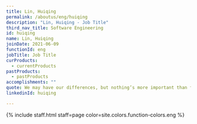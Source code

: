 ```yaml
---
title: Lin, Huiqing
permalink: /aboutus/eng/huiqing
description: "Lin, Huiqing - Job Title"
third_nav_title: Software Engineering
id: huiqing
name: Lin, Huiqing
joinDate: 2021-06-09
functionId: eng
jobTitle: Job Title
curProducts:
  - currentProducts
pastProducts:
  - pastProducts
accomplishments: ""
quote: We may have our differences, but nothing’s more important than family.
linkedinId: huiqing

---
```


{% include staff.html staff=page color=site.colors.function-colors.eng %}
